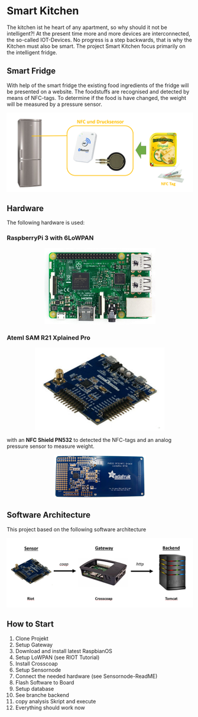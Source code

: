 # Smart Kitchen

The kitchen ist he heart of any apartment, so why should it not be intelligent?!
At the present time more and more devices are interconnected, the so-called IOT-Devices. 
No progress is a step backwards, that is why the Kitchen must also be smart. 
The project Smart Kitchen focus primarily on the intelligent fridge.

## Smart Fridge

With help of the smart fridge the existing food ingredients of the fridge will be presented on a website.
The foodstuffs are recognised and detected by means of NFC-tags.
To determine if the food is have changed, the weight will be measured by a pressure sensor.

![Concept](/images/concept.png)

## Hardware

The following hardware is used:

### RaspberryPi 3 with 6LoWPAN
<p align="center">
  <img src="/images/raspberryPi3.png" width="300"/>
</p>

### Ateml SAM R21 Xplained Pro
<p align="center">
  <img src="/images/atmel_board.png" width="350"/>
</p>

with an **NFC Shield PN532** to detected the NFC-tags and an analog pressure sensor to measure weight.


<p align="center">
  <img src="/images/PN532.PNG" width="250"/>
</p>

## Software Architecture

This project based on the following software architecture

<p align="center">
  <img src="/images/software_architecture.png" width="800"/>
</p>

## How to Start
1. Clone Projekt
2. Setup Gateway
  1. Download and install latest RaspbianOS
  2. Setup LoWPAN (see RIOT Tutorial)
  3. Install Crosscoap
3. Setup Sensornode
  1. Connect the needed hardware (see Sensornode-ReadME)
  2. Flash Software to Board
4. Setup database
  1. See branche backend
  2. copy analysis Skript and execute
5. Everything should work now
